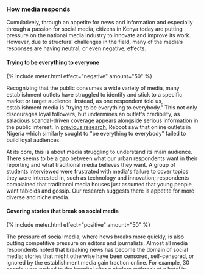 ### How media responds

Cumulatively, through an appetite for news and information and especially through a passion for social media, citizens in Kenya today are putting pressure on the national media industry to innovate and improve its work. However, due to structural challenges in the field, many of the media’s responses are having neutral, or even negative, effects.

<div class="flexColumns">
<h4 class="col-1-2">Trying to be everything to everyone</h4>
{% include meter.html effect="negative" amount="50" %}
</div>

Recognizing that the public consumes a wide variety of media, many establishment outlets have struggled to identify and stick to a specific market or target audience. Instead, as one respondent told us, establishment media is "trying to be everything to everybody." This not only discourages loyal followers, but undermines an outlet's credibility, as salacious scandal-driven coverage appears alongside serious information in the public interest. In [previous research](http://westafricamedia.reboot.org/), Reboot saw that online outlets in Nigeria which similarly sought to "be everything to everybody" failed to build loyal audiences.

At its core, this is about media struggling to understand its main audience. There seems to be a gap between what our urban respondents want in their reporting and what traditional media believes they want. A group of students interviewed were frustrated with media's failure to cover topics they were interested in, such as technology and innovation; respondents complained that traditional media houses just assumed that young people want tabloids and gossip. Our research suggests there is appetite for more diverse and niche media.

<div class="flexColumns">
<h4 class="col-1-2">Covering stories that break on social media</h4>
{% include meter.html effect="positive" amount="50" %}
</div>

The pressure of social media, where news breaks more quickly, is also putting competitive pressure on editors and journalists. Almost all media respondents noted that breaking news has become the domain of social media; stories that might otherwise have been censored, self-censored, or ignored by the establishment media gain traction online. For example, 30 people were rushed to the hospital after a cholera outbreak at a hotel in June 2017. Because the hotel was affiliated with a prominent politician in the Kenyatta administration, some respondents suggested the outbreak would have been ignored if not for social media (the story was covered critically in establishment outlets, including [The Nation](http://www.nation.co.ke/counties/nairobi/government-apparent-attempt-cover-up-cholera-outbreak-weston/1954174-3986100-11xk3ci/index.html)).

Another positive effect of this pressure is that social media has forced establishment media to think more strategically about its competitive advantage, when it can no longer break news. At least one respondent working in digital news argued that his organization's added value was in taking the time to fact check and clarify issues. While this viewpoint is reassuring, it seems to be far from the mainstream approach.

However, the benefits from these positive pressures mainly accrue to those who are urban and connected, which is a minority of the population. Most Kenyans are excluded from these benefits.

<!-- Include content as a variable -->
{% capture effortsToFactCheck %}{% include /content/2.3.2.1_effortsToFactCheck.md %}{% endcapture %}
<!-- markdownify the variable -->
{% capture effortsToFactCheck %}{{ effortsToFactCheck | markdownify }}{% endcapture %}
<!-- include the flyOut function and pass in the variable content -->
{% include flyOut.html type="Case Study:" title="Early Attempts at Fact-Checking Fail to Move Government" id="fact-checking-fails-to-move-government" content=effortsToFactCheck %}

<!-- #### Shifting to digital platforms -->

<div class="flexColumns">
<h4 class="col-1-2">Shifting to digital platforms</h4>
{% include meter.html effect="positive" amount="50" %}
</div>

A few journalists have had success publishing content digitally, circumventing the constraints of establishment media organizations and tapping directly into citizens' trust of social media. Common platforms are personal websites, Facebook, and YouTube. A few of these journalists have been able to build sizeable followings, often through publishing news analysis (rather than investigative journalism or news coverage). For example, [Owaahh](http://owaahh.com/) and [Gathara's Worl](https://gathara.blogspot.com/)d as well as [Hivisasa](http://www.hivisasa.com/) and [The Elephant](https://www.theelephant.info/) were online-first publishers cited in research. Unfortunately, this digital-first publishing leaves out the millions of Kenyans who lack internet access, and still rely heavily on radio as their main source of information.

A number of media sector respondents acknowledged the importance of bloggers specifically for their ability to cover stories that would be censored at establishment media houses. Publishing online liberates journalists from the political pressures of ownership (although not government intimidation). While it is difficult to sustain financially, publishing online also connects journalists more closely to citizen voices, as they are interacting in real-time online---this has the potential to establish a positive feedback loop.

<div class="flexColumns">
<h4 class="col-1-2">Innovating digitally</h4>
{% include meter.html effect="positive" amount="75" %}
</div>

Many outlets are struggling to catch up to the digital age of media. Some establishment media houses have digital and print editors who actually feel they must compete with each other for an audience. Others report having negotiated a single editorial strategy across print and digital. All media outlets are struggling to monetize their digital content. Nevertheless, respondents working at establishment media houses frequently discussed the importance of digital work, as more and more consumers come online. One respondent discussed expanding the newspaper's online presence, incorporating online video and interactive storytelling methods.

<!-- Include content as a variable -->
{% capture exploreAlternativeChannels %}{% include /content/2.3.2.2_exploreAlternativeChannels.md %}{% endcapture %}
<!-- markdownify the variable -->
{% capture exploreAlternativeChannels %}{{ exploreAlternativeChannels | markdownify }}{% endcapture %}
<!-- include the flyOut function and pass in the variable content -->
{% include flyOut.html type="Case Study:" title="New Businesses Explore Alternative Channels" id="new-businesses-explore-alternative-channels" content=exploreAlternativeChannels %}
